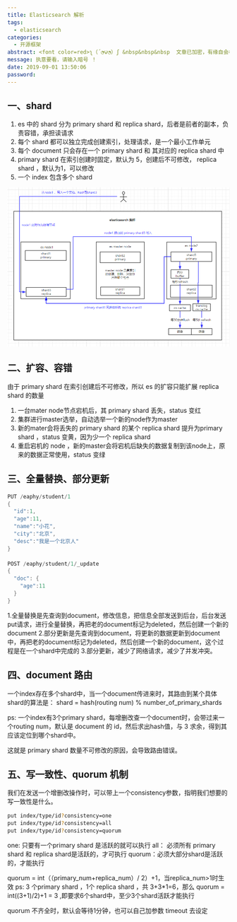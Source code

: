 ```yaml
---
title: Elasticsearch 解析
tags:
  - elasticsearch
categories:
  - 开源框架
abstract: <font color=red>ʅ（´◔౪◔）ʃ &nbsp&nbsp&nbsp  文章已加密，有缘自会相见 ！！！</font>
message: 执意要看，请输入暗号 ！
date: 2019-09-01 13:50:06
password:
---
```


## 一、shard
1. es 中的 shard 分为 primary shard 和 replica shard，后者是前者的副本，负责容错，承担读请求
2. 每个 shard 都可以独立完成创建索引，处理请求，是一个最小工作单元
3. 每个 document 只会存在一个 primary shard 和 其对应的 replica shard 中
4. primary shard  在索引创建时固定，默认为 5，创建后不可修改， replica shard ，默认为1，可以修改
5. 一个 index 包含多个 shard


<!-- more -->

<img src="/img/20040501.png"  align=center/>

## 二、扩容、容错
 由于 primary shard  在索引创建后不可修改，所以 es 的扩容只能扩展 replica shard 的数量

 1. 一台mater node节点宕机后，其 primary shard  丢失，status 变红
 2. 集群进行master选举，自动选举一个新的node作为master
 3. 新的mater会将丢失的 primary shard  的某个 replica shard 提升为primary shard ，status 变黄，因为少一个 replica shard 
 4. 重启宕机的 node ，新的master会将宕机后缺失的数据复制到该node上，原来的数据正常使用，status 变绿


## 三、全量替换、部分更新
```java
PUT /eaphy/student/1
{
  "id":1,
  "age":11,
  "name":"小花",
  "city":"北京",
  "desc":"我是一个北京人"
}

POST /eaphy/student/1/_update
{
  "doc": {
    "age":11
  }
}
```
1.全量替换是先查询到document，修改信息，把信息全部发送到后台，后台发送put请求，进行全量替换，再把老的document标记为deleted，然后创建一个新的document
2.部分更新是先查询到document，将更新的数据更新到document中，再把老的document标记为deleted，然后创建一个新的document，这个过程是在一个shard中完成的
3.部分更新，减少了网络请求，减少了并发冲突。

## 四、document 路由
一个index存在多个shard中，当一个document传进来时，其路由到某个具体shard的算法是： shard = hash(routing num) % number_of_primary_shards

ps: 一个index有3个primary shard，每增删改查一个document时，会带过来一个routing num，默认是 document 的 id，然后求出hash值，与 3 求余，得到其应该定位到哪个shard中。

这就是 primary shard 数量不可修改的原因，会导致路由错误。

## 五、写一致性、quorum 机制
我们在发送一个增删改操作时，可以带上一个consistency参数，指明我们想要的写一致性是什么。

```bash
put index/type/id?consistency=one
put index/type/id?consistency=all
put index/type/id?consistency=quorum
```
one: 只要有一个primary shard 是活跃的就可以执行
all： 必须所有 primary shard 和 replica shard是活跃的，才可执行
quorum：必须大部分shard是活跃的，才能执行

quorum = int（（primary_num+replica_num）/ 2）+1，当replica_num>1时生效
ps: 3 个primary shard ，1个 replica shard ，共 3+3*1=6，那么 quorum = int((3+1)/2)+1 = 3 ,即要求6个shard中，至少3个shard活跃才能执行

quorum 不齐全时，默认会等待1分钟，也可以自己加参数 timeout 去设定